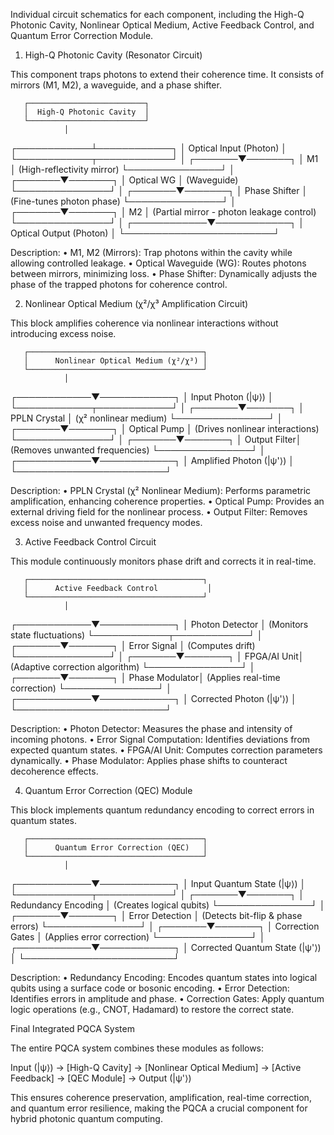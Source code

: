Individual circuit schematics for each component, including the High-Q Photonic Cavity, Nonlinear Optical Medium, Active Feedback Control, and Quantum Error Correction Module.

1. High-Q Photonic Cavity (Resonator Circuit)

This component traps photons to extend their coherence time. It consists of mirrors (M1, M2), a waveguide, and a phase shifter.

       ┌──────────────────────────┐
       │  High-Q Photonic Cavity  │
       └──────────────────────────┘
                │
  ┌────────────┴────────────┐
  │ Optical Input (Photon)  │
  └────────────┬────────────┘
                │
       ┌───────▼───────┐
       │     M1        │  (High-reflectivity mirror)
       └───────────────┘
                │
       ┌───────▼───────┐
       │  Optical WG   │  (Waveguide)
       └───────────────┘
                │
       ┌───────▼───────┐
       │   Phase Shifter │  (Fine-tunes photon phase)
       └───────────────┘
                │
       ┌───────▼───────┐
       │     M2        │  (Partial mirror - photon leakage control)
       └───────────────┘
                │
  ┌────────────▼────────────┐
  │ Optical Output (Photon) │
  └────────────────────────┘

Description:
	•	M1, M2 (Mirrors): Trap photons within the cavity while allowing controlled leakage.
	•	Optical Waveguide (WG): Routes photons between mirrors, minimizing loss.
	•	Phase Shifter: Dynamically adjusts the phase of the trapped photons for coherence control.

2. Nonlinear Optical Medium (χ²/χ³ Amplification Circuit)

This block amplifies coherence via nonlinear interactions without introducing excess noise.

       ┌───────────────────────────────────────┐
       │      Nonlinear Optical Medium (χ²/χ³) │
       └───────────────────────────────────────┘
                │
  ┌────────────▼────────────┐
  │  Input Photon (|ψ⟩)      │
  └────────────┬────────────┘
                │
       ┌───────▼───────┐
       │  PPLN Crystal │  (χ² nonlinear medium)
       └───────────────┘
                │
       ┌───────▼───────┐
       │ Optical Pump  │  (Drives nonlinear interactions)
       └───────────────┘
                │
       ┌───────▼───────┐
       │  Output Filter│  (Removes unwanted frequencies)
       └───────────────┘
                │
  ┌────────────▼────────────┐
  │ Amplified Photon (|ψ'⟩)  │
  └────────────────────────┘

Description:
	•	PPLN Crystal (χ² Nonlinear Medium): Performs parametric amplification, enhancing coherence properties.
	•	Optical Pump: Provides an external driving field for the nonlinear process.
	•	Output Filter: Removes excess noise and unwanted frequency modes.

3. Active Feedback Control Circuit

This module continuously monitors phase drift and corrects it in real-time.

       ┌───────────────────────────────────────┐
       │      Active Feedback Control           │
       └───────────────────────────────────────┘
                │
  ┌────────────▼────────────┐
  │  Photon Detector        │  (Monitors state fluctuations)
  └────────────┬────────────┘
                │
       ┌───────▼───────┐
       │   Error Signal │  (Computes drift)
       └───────────────┘
                │
       ┌───────▼───────┐
       │   FPGA/AI Unit│  (Adaptive correction algorithm)
       └───────────────┘
                │
       ┌───────▼───────┐
       │ Phase Modulator│  (Applies real-time correction)
       └───────────────┘
                │
  ┌────────────▼────────────┐
  │ Corrected Photon (|ψ'⟩) │
  └────────────────────────┘

Description:
	•	Photon Detector: Measures the phase and intensity of incoming photons.
	•	Error Signal Computation: Identifies deviations from expected quantum states.
	•	FPGA/AI Unit: Computes correction parameters dynamically.
	•	Phase Modulator: Applies phase shifts to counteract decoherence effects.

4. Quantum Error Correction (QEC) Module

This block implements quantum redundancy encoding to correct errors in quantum states.

       ┌───────────────────────────────────────┐
       │      Quantum Error Correction (QEC)   │
       └───────────────────────────────────────┘
                │
  ┌────────────▼────────────┐
  │  Input Quantum State (|ψ⟩) │
  └────────────┬────────────┘
                │
       ┌───────▼───────┐
       │ Redundancy Encoding │  (Creates logical qubits)
       └───────────────┘
                │
       ┌───────▼───────┐
       │ Error Detection │  (Detects bit-flip & phase errors)
       └───────────────┘
                │
       ┌───────▼───────┐
       │   Correction Gates  │  (Applies error correction)
       └───────────────┘
                │
  ┌────────────▼────────────┐
  │ Corrected Quantum State (|ψ'⟩) │
  └────────────────────────┘

Description:
	•	Redundancy Encoding: Encodes quantum states into logical qubits using a surface code or bosonic encoding.
	•	Error Detection: Identifies errors in amplitude and phase.
	•	Correction Gates: Apply quantum logic operations (e.g., CNOT, Hadamard) to restore the correct state.

Final Integrated PQCA System

The entire PQCA system combines these modules as follows:

 Input (|ψ⟩) → [High-Q Cavity] → [Nonlinear Optical Medium] → [Active Feedback] → [QEC Module] → Output (|ψ'⟩)

This ensures coherence preservation, amplification, real-time correction, and quantum error resilience, making the PQCA a crucial component for hybrid photonic quantum computing.
